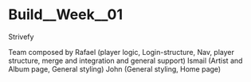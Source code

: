 # Build__Week__01
Strivefy

Team composed by
Rafael (player logic, Login-structure, Nav, player structure, merge and integration and general support)
Ismail (Artist and Album page, General styling)
John (General styling, Home page)
